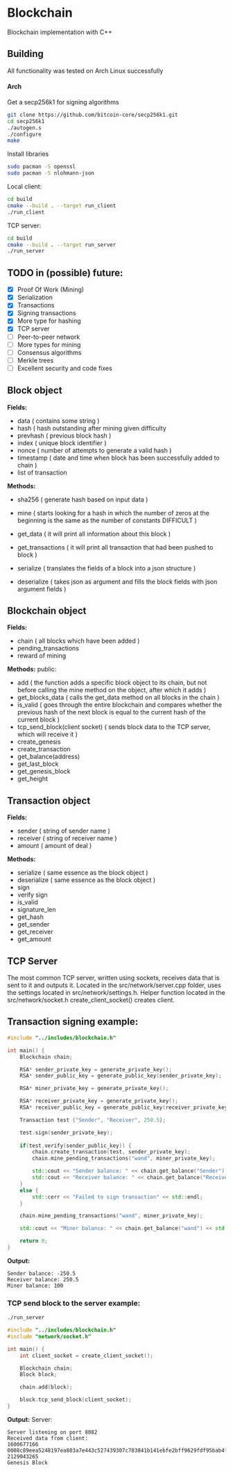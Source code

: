 # Blockchain
Blockchain implementation with C++

## Building
All functionality was tested on Arch Linux successfully

#### Arch

Get a secp256k1 for signing algorithms
```bash
git clone https://github.com/bitcoin-core/secp256k1.git
cd secp256k1
./autogen.s
./configure
make
```
Install libraries
```bash
sudo pacman -S openssl
sudo pacman -S nlohmann-json
```
Local client:
```bash
cd build
cmake --build . --target run_client
./run_client
```
TCP server:
```bash
cd build
cmake --build . --target run_server
./run_server
```

## TODO in (possible) future:
- [x] Proof Of Work (Mining)
- [x] Serialization
- [x] Transactions
- [x] Signing transactions
- [x] More type for hashing
- [x] TCP server
- [ ] Peer-to-peer network 
- [ ] More types for mining
- [ ] Consensus algorithms
- [ ] Merkle trees
- [ ] Excellent security and code fixes

## Block object
**Fields:**
- data ( contains some string )
- hash ( hash outstanding after mining given difficulty
- prevhash ( previous block hash )
- index ( unique block identifier )
- nonce ( number of attempts to generate a valid hash )
- timestamp ( date and time when block has been successfully added to chain )
- list of transaction

**Methods:**
- sha256 ( generate hash based on input data )
- mine ( starts looking for a hash in which the number of zeros at the beginning is the same as the number of constants DIFFICULT  )

- get_data ( it will print all information about this block )
- get_transactions ( it will print all transaction that had been pushed to block )
- serialize ( translates the fields of a block into a json structure )
- deserialize ( takes json as argument and fills the block fields with json argument fields )

## Blockchain object
**Fields:**
- chain ( all blocks which have been added )
- pending_transactions
- reward of mining

**Methods:**
public:
- add ( the function adds a specific block object to its chain, but not before calling the mine method on the object, after which it adds )
- get_blocks_data ( calls the get_data method on all blocks in the chain )
- is_valid ( goes through the entire blockchain and compares whether the previous hash of the next block is equal to the current hash of the current block )
- tcp_send_block(client socket) ( sends block data to the TCP server, which will receive it )
- create_genesis
- create_transaction
- get_balance(address)
- get_last_block
- get_genesis_block
- get_height

## Transaction object
**Fields:**
- sender ( string of sender name )
- receiver ( string of receiver name )
- amount ( amount of deal )

**Methods:**
- serialize ( same essence as the block object )
- deserialize ( same essence as the block object )
- sign
- verify sign
- is_valid
- signature_len
- get_hash
- get_sender
- get_receiver
- get_amount

## TCP Server
The most common TCP server, written using sockets, receives data that is sent to it and outputs it.
Located in the src/network/server.cpp folder, uses the settings located in src/network/settings.h.
Helper function located in the src/network/socket.h create_client_socket() сreates client.

## Transaction signing example:
```cpp
#include "../includes/blockchain.h"

int main() {
    Blockchain chain;

    RSA* sender_private_key = generate_private_key();
    RSA* sender_public_key = generate_public_key(sender_private_key);

    RSA* miner_private_key = generate_private_key();

    RSA* receiver_private_key = generate_private_key();
    RSA* receiver_public_key = generate_public_key(receiver_private_key);

    Transaction test {"Sender", "Receiver", 250.5};

    test.sign(sender_private_key);
    
    if(test.verify(sender_public_key)) {
        chain.create_transaction(test, sender_private_key);
        chain.mine_pending_transactions("wand", miner_private_key);

        std::cout << "Sender balance: " << chain.get_balance("Sender") << std::endl;
        std::cout << "Receiver balance: " << chain.get_balance("Receiver") << std::endl;
    }
    else {
        std::cerr << "Failed to sign transaction" << std::endl;
    }

    chain.mine_pending_transactions("wand", miner_private_key);

    std::cout << "Miner balance: " << chain.get_balance("wand") << std::endl;

    return 0;
}
```
**Output:**
```
Sender balance: -250.5
Receiver balance: 250.5
Miner balance: 100
```
### TCP send block to the server example:
```bash
./run_server
```
```cpp
#include "../includes/blockchain.h"
#include "network/socket.h"

int main() {
    int client_socket = create_client_socket();

    Blockchain chain;
    Block block;

    chain.add(block);

    block.tcp_send_block(client_socket);
}
```
**Output:**
Server:
```
Server listening on port 8082
Received data from client:
1600677166
0008c89eea5248197ea803a7e443c527439307c783841b141ebfe2bff9629fdf95bab4f5a33f5fe636cc82f4335ed40ce4cf9af7c93f3bfa1d60000b6444ee97
2129043265
Genesis Block
```
